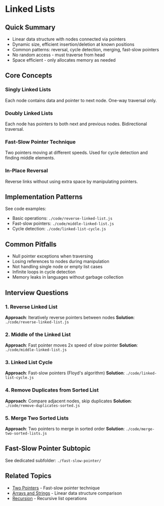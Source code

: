 # Linked Lists

## Quick Summary
- Linear data structure with nodes connected via pointers
- Dynamic size, efficient insertion/deletion at known positions
- Common patterns: reversal, cycle detection, merging, fast-slow pointers
- No random access - must traverse from head
- Space efficient - only allocates memory as needed

## Core Concepts

### Singly Linked Lists
Each node contains data and pointer to next node. One-way traversal only.

### Doubly Linked Lists
Each node has pointers to both next and previous nodes. Bidirectional traversal.

### Fast-Slow Pointer Technique
Two pointers moving at different speeds. Used for cycle detection and finding middle elements.

### In-Place Reversal
Reverse links without using extra space by manipulating pointers.

## Implementation Patterns
See code examples:
- Basic operations: `./code/reverse-linked-list.js`
- Fast-slow pointers: `./code/middle-linked-list.js`
- Cycle detection: `./code/linked-list-cycle.js`

## Common Pitfalls
- Null pointer exceptions when traversing
- Losing references to nodes during manipulation
- Not handling single node or empty list cases
- Infinite loops in cycle detection
- Memory leaks in languages without garbage collection

## Interview Questions

### 1. Reverse Linked List
**Approach**: Iteratively reverse pointers between nodes
**Solution**: `./code/reverse-linked-list.js`

### 2. Middle of the Linked List
**Approach**: Fast pointer moves 2x speed of slow pointer
**Solution**: `./code/middle-linked-list.js`

### 3. Linked List Cycle
**Approach**: Fast-slow pointers (Floyd's algorithm)
**Solution**: `./code/linked-list-cycle.js`

### 4. Remove Duplicates from Sorted List
**Approach**: Compare adjacent nodes, skip duplicates
**Solution**: `./code/remove-duplicates-sorted.js`

### 5. Merge Two Sorted Lists
**Approach**: Two pointers to merge in sorted order
**Solution**: `./code/merge-two-sorted-lists.js`

## Fast-Slow Pointer Subtopic
See dedicated subfolder: `./fast-slow-pointer/`

## Related Topics
- [Two Pointers](../two-pointers/README.md) - Fast-slow pointer technique
- [Arrays and Strings](../arrays-and-strings/README.md) - Linear data structure comparison
- [Recursion](../recursion/README.md) - Recursive list operations
